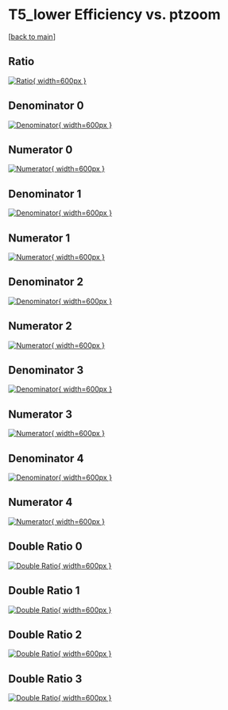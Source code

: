 # T5_lower Efficiency vs. ptzoom

[[back to main](./)]



## Ratio

[![Ratio](../mtv/var/T5_lower_vtr_11_1_eff_ptzoom.png){ width=600px }](../mtv/var/T5_lower_vtr_11_1_eff_ptzoom.pdf)

## Denominator 0

[![Denominator](../mtv/den/T5_lower_vtr_11_1_eff_ptzoom_den0.png){ width=600px }](../mtv/den/T5_lower_vtr_11_1_eff_ptzoom_den0.pdf)

## Numerator 0

[![Numerator](../mtv/num/T5_lower_vtr_11_1_eff_ptzoom_num0.png){ width=600px }](../mtv/num/T5_lower_vtr_11_1_eff_ptzoom_num0.pdf)

## Denominator 1

[![Denominator](../mtv/den/T5_lower_vtr_11_1_eff_ptzoom_den1.png){ width=600px }](../mtv/den/T5_lower_vtr_11_1_eff_ptzoom_den1.pdf)

## Numerator 1

[![Numerator](../mtv/num/T5_lower_vtr_11_1_eff_ptzoom_num1.png){ width=600px }](../mtv/num/T5_lower_vtr_11_1_eff_ptzoom_num1.pdf)

## Denominator 2

[![Denominator](../mtv/den/T5_lower_vtr_11_1_eff_ptzoom_den2.png){ width=600px }](../mtv/den/T5_lower_vtr_11_1_eff_ptzoom_den2.pdf)

## Numerator 2

[![Numerator](../mtv/num/T5_lower_vtr_11_1_eff_ptzoom_num2.png){ width=600px }](../mtv/num/T5_lower_vtr_11_1_eff_ptzoom_num2.pdf)

## Denominator 3

[![Denominator](../mtv/den/T5_lower_vtr_11_1_eff_ptzoom_den3.png){ width=600px }](../mtv/den/T5_lower_vtr_11_1_eff_ptzoom_den3.pdf)

## Numerator 3

[![Numerator](../mtv/num/T5_lower_vtr_11_1_eff_ptzoom_num3.png){ width=600px }](../mtv/num/T5_lower_vtr_11_1_eff_ptzoom_num3.pdf)

## Denominator 4

[![Denominator](../mtv/den/T5_lower_vtr_11_1_eff_ptzoom_den4.png){ width=600px }](../mtv/den/T5_lower_vtr_11_1_eff_ptzoom_den4.pdf)

## Numerator 4

[![Numerator](../mtv/num/T5_lower_vtr_11_1_eff_ptzoom_num4.png){ width=600px }](../mtv/num/T5_lower_vtr_11_1_eff_ptzoom_num4.pdf)

## Double Ratio 0

[![Double Ratio](../mtv/ratio/T5_lower_vtr_11_1_eff_ptzoom_ratio0.png){ width=600px }](../mtv/ratio/T5_lower_vtr_11_1_eff_ptzoom_ratio0.pdf)

## Double Ratio 1

[![Double Ratio](../mtv/ratio/T5_lower_vtr_11_1_eff_ptzoom_ratio1.png){ width=600px }](../mtv/ratio/T5_lower_vtr_11_1_eff_ptzoom_ratio1.pdf)

## Double Ratio 2

[![Double Ratio](../mtv/ratio/T5_lower_vtr_11_1_eff_ptzoom_ratio2.png){ width=600px }](../mtv/ratio/T5_lower_vtr_11_1_eff_ptzoom_ratio2.pdf)

## Double Ratio 3

[![Double Ratio](../mtv/ratio/T5_lower_vtr_11_1_eff_ptzoom_ratio3.png){ width=600px }](../mtv/ratio/T5_lower_vtr_11_1_eff_ptzoom_ratio3.pdf)

